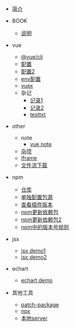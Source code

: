 * [简介](/)


* BOOK
  * [说明](content/book/book.md)
  
 
      
* vue
  * [@vue/cli](content/vue/cli.md)
  * [配置](content/vue/config/config.md)
  * [配置2](content/vue/config/config2.md)
  * [env配置](content/vue/config/envConfig.md)
  * [vuex](content/vue/vuex/vuex.md)
  * 杂记
    * [记录1](content/vue/sundry1.md)
    * [记录2](content/vue/sundry2.md)
    * [testtxt](content/vue/testtxt.md)
    
    
    
* other
  * note  
    * [vue note](content/other/note/vueNote.md)
  * [杂项](content/other/sundry1.md)
  * [iframe](content/other/iframe.md)
  * [文件流下载](content/other/downloadFileStream.md)
  
  
* npm
  * [仓库](content/npm/npm.md) 
  * [单独配置包源](content/npm/npmrc.md)
  * [查看插件版本](content/npm/npm2.md)
  * [npm更新依赖包](content/npm/npm3.md)
  * [npm更新依赖包2](content/npm/npmNode.md)
  * [npm中的版本号规则](content/npm/npmNode2.md)


* jsx
  * [jsx demo1](content/jsx/jsx.md)  
  * [jsx demo2](content/jsx/jsx2.md)  
    
   
  
* echart
  * [echart demo](content/echart/echart.md) 
  
  
* 其他工具
  * [patch-package](content/其他工具/patchPackage.md) 
  * [npx](content/其他工具/npx.md) 
  * [本地server](content/其他工具/本地server.md) 
      
  
  